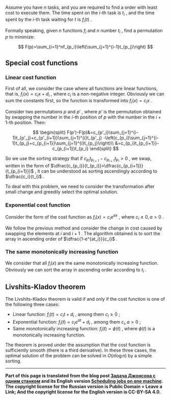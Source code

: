 Assume you have $n$ tasks, and you are required to find a order with least cost to execute them. The time spent on the $i$-th task is $t_i$ , and the time spent by the $i$-th task waiting for $t$ is $f_i(t)$ .

Formally speaking, given $n$ functions $f_i$ and $n$ number $t_i$ , find a permutation $p$ to minimize:

$$
F(p)=\sum_{i=1}^nf_{p_i}\left(\sum_{j=1}^{i-1}t_{p_j}\right)
$$

## Special cost functions

### Linear cost function

First of all, we consider the case where all functions are linear functions, that is, $f_i(x)=c_ix+d_i$ , where $c_i$ is a non-negative integer. Obviously we can sum the constants first, so the function is transformed into $f_i(x)=c_ix$ .

Consider two permutations $p$ and $p'$ , where $p'$ is the permutation obtained by swapping the number in the $i$-th position of $p$ with the number in the $i+1$-th position. Then:

$$
\begin{split}
F(p')-F(p)&=c_{p'_i}\sum_{j=1}^{i-1}t_{p'_j}+c_{p'_{i+1}}\sum_{j=1}^{i}t_{p'_j}
-\left(c_{p_i}\sum_{j=1}^{i-1}t_{p_j}+c_{p_{i+1}}\sum_{j=1}^{i}t_{p_j}\right)\\
&=c_{p_i}t_{p_{i+1}}-c_{p_{i+1}}t_{p_i}
\end{split}
$$

So we use the sorting strategy that if $c_{p_i}t_{p_{i+1}}-c_{p_{i+1}}t_{p_i}>0$ , we swap, written in the form of $\dfrac{c_{p_i}}{t_{p_i}}>\dfrac{c_{p_{i+1}}}{t_{p_{i+1}}}$ , it can be understood as sorting ascendingly according to $\dfrac{c_i}{t_i}$ .

To deal with this problem, we need to consider the transformation after small change and greedily select the optimal solution.

### Exponential cost function

Consider the form of the cost function as $f_i(x)=c_ie^{ax}$ , where $c_i\ge 0,a>0$ .

We follow the previous method and consider the change in cost caused by swapping the elements at $i$ and $i+1$ . The algorithm obtained is to sort the array in ascending order of $\dfrac{1-e^{at_i}}{c_i}$ .

### The same monotonically increasing function

We consider that all $f_i(x)$ are the same monotonically increasing function. Obviously we can sort the array in ascending order according to $t_i$ .

## Livshits-Kladov theorem

The Livshits-Kladov theorem is valid if and only if the cost function is one of the following three cases:

- Linear function: $f_i(t) = c_it + d_i$ , among them $c_i\ge 0$ ;
- Exponential function: $f_i(t) = c_i e^{a t} + d_i$ , among them $c_i,a>0$ ;
- Same monotonically increasing function: $f_i(t) = \phi(t)$ , where $\phi(t)$ is a monotonically increasing function.

The theorem is proved under the assumption that the cost function is sufficiently smooth (there is a third derivative). In these three cases, the optimal solution of the problem can be solved in $O(n\log n)$ by a simple sorting.

* * *

 **Part of this page is translated from the blog post [Задача Джонсона с одним станком](http://e-maxx.ru/algo/johnson_problem_1) and its English version [Scheduling jobs on one machine](https://cp-algorithms.com/schedules/schedule_one_machine.html). The copyright license for the Russian version is Public Domain + Leave a Link; And the copyright license for the English version is CC-BY-SA 4.0.**

